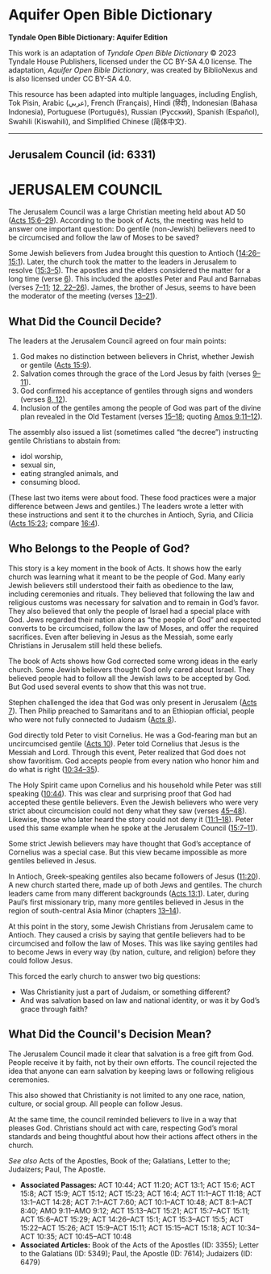 # Aquifer Open Bible Dictionary

**Tyndale Open Bible Dictionary: Aquifer Edition**

This work is an adaptation of *Tyndale Open Bible Dictionary* © 2023 Tyndale House Publishers, licensed under the CC BY\-SA 4\.0 license. The adaptation, *Aquifer Open Bible Dictionary*, was created by BiblioNexus and is also licensed under CC BY\-SA 4\.0\.

This resource has been adapted into multiple languages, including English, Tok Pisin, Arabic (عربي), French (Français), Hindi (हिंदी), Indonesian (Bahasa Indonesia), Portuguese (Português), Russian (Русский), Spanish (Español), Swahili (Kiswahili), and Simplified Chinese (简体中文).



--------------------------------

## Jerusalem Council (id: 6331)

JERUSALEM COUNCIL
=================

The Jerusalem Council was a large Christian meeting held about AD 50 ([Acts 15:6–29](https://ref.ly/Acts15:6-Acts15:29)). According to the book of Acts, the meeting was held to answer one important question: Do gentile (non\-Jewish) believers need to be circumcised and follow the law of Moses to be saved? 

Some Jewish believers from Judea brought this question to Antioch ([14:26–15:1](https://ref.ly/Acts14:26-Acts15:1)). Later, the church took the matter to the leaders in Jerusalem to resolve ([15:3–5](https://ref.ly/Acts15:3-Acts15:5)). The apostles and the elders considered the matter for a long time (verse [6](https://ref.ly/Acts15:6)). This included the apostles Peter and Paul and Barnabas (verses [7–11](https://ref.ly/Acts15:7-Acts15:11); [12, 22–26](https://ref.ly/Acts15:12,Acts15:22-Acts15:26)). James, the brother of Jesus, seems to have been the moderator of the meeting (verses [13–21](https://ref.ly/Acts15:13-Acts15:21)).

What Did the Council Decide?
----------------------------

The leaders at the Jerusalem Council agreed on four main points:

1. God makes no distinction between believers in Christ, whether Jewish or gentile ([Acts 15:9](https://ref.ly/Acts15:9)).
2. Salvation comes through the grace of the Lord Jesus by faith (verses [9–11](https://ref.ly/Acts15:9-Acts15:11)).
3. God confirmed his acceptance of gentiles through signs and wonders (verses [8, 12](https://ref.ly/Acts15:8,Acts15:12)).
4. Inclusion of the gentiles among the people of God was part of the divine plan revealed in the Old Testament (verses [15–18](https://ref.ly/Acts15:15-Acts15:18); quoting [Amos 9:11–12](https://ref.ly/Amos9:11-Amos9:12)).

The assembly also issued a list (sometimes called “the decree”) instructing gentile Christians to abstain from: 

* idol worship,
* sexual sin,
* eating strangled animals, and
* consuming blood.

(These last two items were about food. These food practices were a major difference between Jews and gentiles.) The leaders wrote a letter with these instructions and sent it to the churches in Antioch, Syria, and Cilicia ([Acts 15:23](https://ref.ly/Acts15:23); compare [16:4](https://ref.ly/Acts16:4)).

**Who Belongs to the People of God?**
-------------------------------------

This story is a key moment in the book of Acts. It shows how the early church was learning what it meant to be the people of God. Many early Jewish believers still understood their faith as obedience to the law, including ceremonies and rituals. They believed that following the law and religious customs was necessary for salvation and to remain in God’s favor. They also believed that only the people of Israel had a special place with God. Jews regarded their nation alone as “the people of God” and expected converts to be circumcised, follow the law of Moses, and offer the required sacrifices. Even after believing in Jesus as the Messiah, some early Christians in Jerusalem still held these beliefs.

The book of Acts shows how God corrected some wrong ideas in the early church. Some Jewish believers thought God only cared about Israel. They believed people had to follow all the Jewish laws to be accepted by God. But God used several events to show that this was not true.

Stephen challenged the idea that God was only present in Jerusalem ([Acts 7](https://ref.ly/Acts7:1-Acts7:60)). Then Philip preached to Samaritans and to an Ethiopian official, people who were not fully connected to Judaism ([Acts 8](https://ref.ly/Acts8:1-Acts8:40)). 

God directly told Peter to visit Cornelius. He was a God\-fearing man but an uncircumcised gentile ([Acts 10](https://ref.ly/Acts10:1-Acts10:48)). Peter told Cornelius that Jesus is the Messiah and Lord. Through this event, Peter realized that God does not show favoritism. God accepts people from every nation who honor him and do what is right ([10:34–35](https://ref.ly/Acts10:34-Acts10:35)). 

The Holy Spirit came upon Cornelius and his household while Peter was still speaking ([10:44](https://ref.ly/Acts10:44)). This was clear and surprising proof that God had accepted these gentile believers. Even the Jewish believers who were very strict about circumcision could not deny what they saw (verses [45–48](https://ref.ly/Acts10:45-Acts10:48)). Likewise, those who later heard the story could not deny it ([11:1–18](https://ref.ly/Acts11:1-Acts11:18)). Peter used this same example when he spoke at the Jerusalem Council ([15:7–11](https://ref.ly/Acts15:7-Acts15:11)).

Some strict Jewish believers may have thought that God’s acceptance of Cornelius was a special case. But this view became impossible as more gentiles believed in Jesus.

In Antioch, Greek\-speaking gentiles also became followers of Jesus ([11:20](https://ref.ly/Acts11:20)). A new church started there, made up of both Jews and gentiles. The church leaders came from many different backgrounds ([Acts 13:1](https://ref.ly/Acts13:1)). Later, during Paul’s first missionary trip, many more gentiles believed in Jesus in the region of south\-central Asia Minor (chapters [13–14](https://ref.ly/Acts13:1-Acts14:28)).

At this point in the story, some Jewish Christians from Jerusalem came to Antioch. They caused a crisis by saying that gentile believers had to be circumcised and follow the law of Moses. This was like saying gentiles had to become Jews in every way (by nation, culture, and religion) before they could follow Jesus.

This forced the early church to answer two big questions:

* Was Christianity just a part of Judaism, or something different?
* And was salvation based on law and national identity, or was it by God’s grace through faith?

What Did the Council's Decision Mean?
-------------------------------------

The Jerusalem Council made it clear that salvation is a free gift from God. People receive it by faith, not by their own efforts. The council rejected the idea that anyone can earn salvation by keeping laws or following religious ceremonies. 

This also showed that Christianity is not limited to any one race, nation, culture, or social group. All people can follow Jesus.

At the same time, the council reminded believers to live in a way that pleases God. Christians should act with care, respecting God’s moral standards and being thoughtful about how their actions affect others in the church.

*See also* Acts of the Apostles, Book of the; Galatians, Letter to the; Judaizers; Paul, The Apostle.

* **Associated Passages:** ACT 10:44; ACT 11:20; ACT 13:1; ACT 15:6; ACT 15:8; ACT 15:9; ACT 15:12; ACT 15:23; ACT 16:4; ACT 11:1–ACT 11:18; ACT 13:1–ACT 14:28; ACT 7:1–ACT 7:60; ACT 10:1–ACT 10:48; ACT 8:1–ACT 8:40; AMO 9:11–AMO 9:12; ACT 15:13–ACT 15:21; ACT 15:7–ACT 15:11; ACT 15:6–ACT 15:29; ACT 14:26–ACT 15:1; ACT 15:3–ACT 15:5; ACT 15:22–ACT 15:26; ACT 15:9–ACT 15:11; ACT 15:15–ACT 15:18; ACT 10:34–ACT 10:35; ACT 10:45–ACT 10:48
* **Associated Articles:** Book of the Acts of the Apostles (ID: 3355); Letter to the Galatians (ID: 5349); Paul, the Apostle (ID: 7614); Judaizers (ID: 6479)

